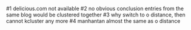 #1 delicious.com not available
#2 no obvious conclusion entries from the same blog would be clustered together
#3 why switch to o distance, then cannot kcluster any more
#4 manhantan almost the same as o distance
